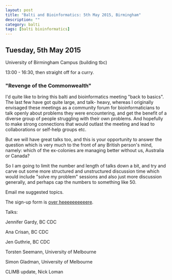 ```yaml
---
layout: post
title: "Balti and Bioinformatics: 5th May 2015, Birmingham"
description: ""
category: balti
tags: [balti bioinformatics]
---
```


## Tuesday, 5th May 2015

University of Birmingham Campus (building tbc)

13:00 - 16:30, then straight off for a curry.

### "Revenge of the Commonwealth"

I'd quite like to bring this balti and bioinformatics meeting
"back to basics". The last few have got quite large, and talk-
heavy, whereas I originally envisaged these meetings as a community
forum for bioinformaticians to talk openly about problems they were
encountering, and get the benefit of a diverse group of people
struggling with their own problems. And hopefully to make strong connections
that would outlast the meeting and lead to collaborations or
self-help groups etc.

But we will have great talks too, and this is your opportunity to answer
the question which is very much to the front of any British person's
mind, namely: which of the ex-colonies are managing better without
us, Australia or Canada?

So I am going to limit the number and length of talks down a bit,
and try and carve out some more structured and unstructured discussion
time which would include "solve my problem" sessions and also just more
discussion generally, and perhaps cap the numbers to something
like 50.

Email me suggested topics.

The sign-up form is <a href="https://docs.google.com/forms/d/1JGRT45F9TWB61j5SF9mFZKYUqC1afx1_DDacKZIDSDs/viewform?usp=send_form">over heeeeeeeeeere</a>.

Talks:

Jennifer Gardy, BC CDC

Ana Crisan, BC CDC

Jen Guthrie, BC CDC

Torsten Seemann, University of Melbourne

Simon Gladman, University of Melbourne

CLIMB update, Nick Loman



